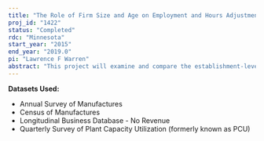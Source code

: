 ```yaml
---
title: "The Role of Firm Size and Age on Employment and Hours Adjustments"
proj_id: "1422"
status: "Completed"
rdc: "Minnesota"
start_year: "2015"
end_year: "2019.0"
pi: "Lawrence F Warren"
abstract: "This project will examine and compare the establishment-level responses of labor demand to productivity and business cycle fluctuations using the Annual Survey of Manufactures (ASM), Census of Manufactures (CM), and the Quarterly Survey of Plant Capacity Utilization (QPC). The growth rates of production hours per worker, revenue, and employment by establishment size and age classification will be calculated for both the QPC and ASM/CM. The research will document the correlation of these establishment-class growth rates in hours, productivity, and employment with aggregate and regional business conditions. Using multiple econometric techniques, the project will document the differences in volatility, correlation, and magnitudes of the hours and employment adjustments of establishments by age and size categories. The study will also provide estimates for the revenue productivity of establishments in the ASM/CM data, controlling for the endogeneity of productivity and intermediate input demand. In addition, this project will examine the quality of voluntary responses in the QPC relative to the mandatory ASM/CM in several ways. "
---
```


**Datasets Used:**

  - Annual Survey of Manufactures 
  - Census of Manufactures 
  - Longitudinal Business Database - No Revenue 
  - Quarterly Survey of Plant Capacity Utilization (formerly known as PCU) 

